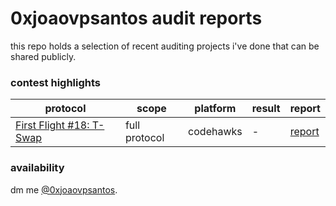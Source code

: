 # 0xjoaovpsantos audit reports

this repo holds a selection of recent auditing projects i've done that can be shared publicly.

### contest highlights

| protocol | scope | platform | result | report |
| ---- | ---- | --------- | --------- | --------- |
| [First Flight #18: T-Swap](https://codehawks.cyfrin.io/c/2024-06-t-swap) | full protocol | codehawks | - | [report](reports/2024-06-27-First-Flight-18-TSwap.md) |

### availability

dm me [@0xjoaovpsantos](http://twitter.com/zachobront).